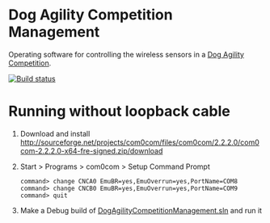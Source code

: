 # Dog Agility Competition Management
Operating software for controlling the wireless sensors in a [Dog Agility Competition](https://en.wikipedia.org/wiki/Dog_agility).

[![Build status](https://ci.appveyor.com/api/projects/status/ydxgqsn30m7n92wf?svg=true)](https://ci.appveyor.com/project/bkoelman/dogagilitycompetitionmanagement)

# Running without loopback cable

1. Download and install
	http://sourceforge.net/projects/com0com/files/com0com/2.2.2.0/com0com-2.2.2.0-x64-fre-signed.zip/download

2. Start > Programs > com0com > Setup Command Prompt

	```
	command> change CNCA0 EmuBR=yes,EmuOverrun=yes,PortName=COM8
	command> change CNCB0 EmuBR=yes,EmuOverrun=yes,PortName=COM9
	command> quit
	```

3. Make a Debug build of [DogAgilityCompetitionManagement.sln](https://github.com/bkoelman/DogAgilityCompetitionManagement/blob/master/src/DogAgilityCompetitionManagement.sln) and run it

